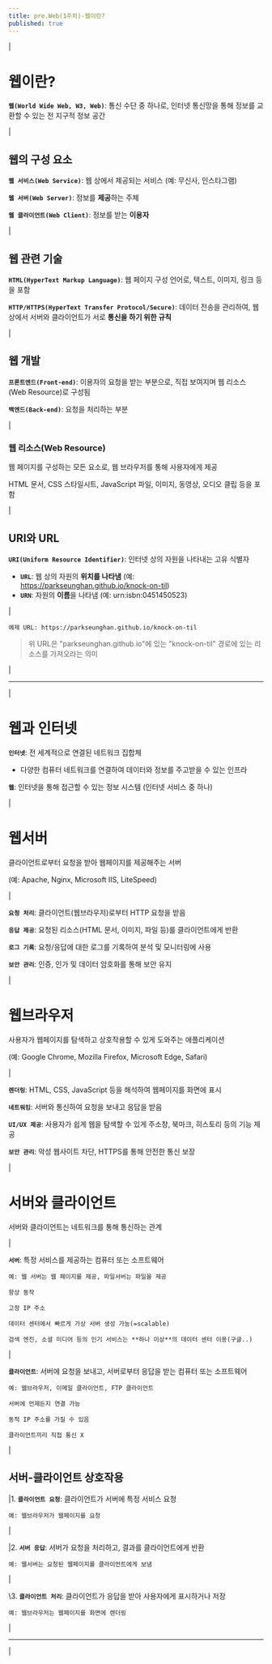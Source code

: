 ```yaml
---
title: pre.Web(1주차)-웹이란?
published: true
---
```


|

# 웹이란?

**`웹(World Wide Web, W3, Web)`**: 통신 수단 중 하나로, 인터넷 통신망을 통해 정보를 교환할 수 있는 전 지구적 정보 공간

|

## 웹의 구성 요소

**`웹 서비스(Web Service)`**: 웹 상에서 제공되는 서비스 (예: 무신사, 인스타그램)

**`웹 서버(Web Server)`**: 정보를 **제공**하는 주체

**`웹 클라이언트(Web Client)`**: 정보를 받는 **이용자**

|

## 웹 관련 기술

**`HTML(HyperText Markup Language)`**: 웹 페이지 구성 언어로, 텍스트, 이미지, 링크 등을 포함

**`HTTP/HTTPS(HyperText Transfer Protocol/Secure)`**: 데이터 전송을 관리하여, 웹상에서 서버와 클라이언트가 서로 **통신을 하기 위한 규칙**

|

## 웹 개발

**`프론트엔드(Front-end)`**: 이용자의 요청을 받는 부분으로, 직접 보여지며 웹 리소스(Web Resource)로 구성됨

**`백엔드(Back-end)`**: 요청을 처리하는 부분

|

### 웹 리소스(Web Resource)

웹 페이지를 구성하는 모든 요소로, 웹 브라우저를 통해 사용자에게 제공

HTML 문서, CSS 스타일시트, JavaScript 파일, 이미지, 동영상, 오디오 클립 등을 포함

|

## URI와 URL

**`URI(Uniform Resource Identifier)`**: 인터넷 상의 자원을 나타내는 고유 식별자
- **`URL`**: 웹 상의 자원의 **위치를 나타냄** (예: https://parkseunghan.github.io/knock-on-til)
- **`URN`**: 자원의 **이름**을 나타냄 (예: urn:isbn:0451450523)

|

```
예제 URL: https://parkseunghan.github.io/knock-on-til
```

> 위 URL은 "parkseunghan.github.io"에 있는 "knock-on-til" 경로에 있는 리소스를 가져오라는 의미

|

---

|

# 웹과 인터넷

**`인터넷`**: 전 세계적으로 연결된 네트워크 집합체
- 다양한 컴퓨터 네트워크를 연결하여 데이터와 정보를 주고받을 수 있는 인프라
    
**`웹`**: 인터넷을 통해 접근할 수 있는 정보 시스템 (인터넷 서비스 중 하나)

|

# 웹서버

클라이언트로부터 요청을 받아 웹페이지를 제공해주는 서버

(예: Apache, Nginx, Microsoft IIS, LiteSpeed)

|

**`요청 처리`**: 클라이언트(웹브라우저)로부터 HTTP 요청을 받음

**`응답 제공`**: 요청된 리소스(HTML 문서, 이미지, 파일 등)를 클라이언트에게 반환

**`로그 기록`**: 요청/응답에 대한 로그를 기록하여 분석 및 모니터링에 사용

**`보안 관리`**: 인증, 인가 및 데이터 암호화를 통해 보안 유지

|

# 웹브라우저

사용자가 웹페이지를 탐색하고 상호작용할 수 있게 도와주는 애플리케이션

(예: Google Chrome, Mozilla Firefox, Microsoft Edge, Safari)

|

**`렌더링`**: HTML, CSS, JavaScript 등을 해석하여 웹페이지를 화면에 표시

**`네트워킹`**: 서버와 통신하여 요청을 보내고 응답을 받음

**`UI/UX 제공`**: 사용자가 쉽게 웹을 탐색할 수 있게 주소창, 북마크, 히스토리 등의 기능 제공

**`보안 관리`**: 악성 웹사이트 차단, HTTPS를 통해 안전한 통신 보장

|

# 서버와 클라이언트

서버와 클라이언트는 네트워크를 통해 통신하는 관계

|

**`서버`**: 특정 서비스를 제공하는 컴퓨터 또는 소프트웨어

    예: 웹 서버는 웹 페이지를 제공, 파일서버는 파일을 제공

    항상 동작

    고정 IP 주소

    데이터 센터에서 빠르게 가상 서버 생성 가능(=scalable)

    검색 엔진, 소셜 미디어 등의 인기 서비스는 **하나 이상**의 데이터 센터 이용(구글..)

|

**`클라이언트`**: 서버에 요청을 보내고, 서버로부터 응답을 받는 컴퓨터 또는 소프트웨어

    예: 웹브라우저, 이메일 클라이언트, FTP 클라이언트

    서버에 언제든지 연결 가능

    동적 IP 주소를 가질 수 있음

    클라이언트끼리 직접 통신 X

|

## 서버-클라이언트 상호작용

|1. **`클라이언트 요청`**: 클라이언트가 서버에 특정 서비스 요청

    예: 웹브라우저가 웹페이지를 요청

|

|2. **`서버 응답`**: 서버가 요청을 처리하고, 결과를 클라이언트에게 반환
    
    예: 웹서버는 요청된 웹페이지를 클라이언트에게 보냄

|

\3. **`클라이언트 처리`**: 클라이언트가 응답을 받아 사용자에게 표시하거나 저장

    예: 웹브라우저는 웹페이지를 화면에 렌더링

|

---

|